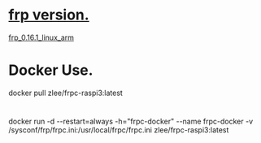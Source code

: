 # [frp version.](https://github.com/fatedier/frp/releases)
[frp_0.16.1_linux_arm](https://github.com/fatedier/frp/releases/download/v0.16.1/frp_0.16.1_linux_arm.tar.gz)
# Docker Use.
docker pull zlee/frpc-raspi3:latest
#
docker run -d --restart=always -h="frpc-docker" --name frpc-docker -v /sysconf/frp/frpc.ini:/usr/local/frpc/frpc.ini zlee/frpc-raspi3:latest
